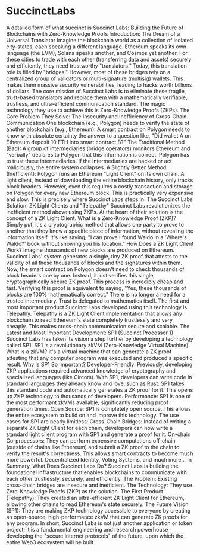# SuccinctLabs
A detailed form of what succinct is
Succinct Labs: Building the Future of Blockchains with Zero-Knowledge Proofs
Introduction: The Dream of a Universal Translator
Imagine the blockchain world as a collection of isolated city-states, each speaking a different language. Ethereum speaks its own language (the EVM), Solana speaks another, and Cosmos yet another. For these cities to trade with each other (transferring data and assets) securely and efficiently, they need trustworthy "translators." Today, this translation role is filled by "bridges." However, most of these bridges rely on a centralized group of validators or multi-signature (multisig) wallets. This makes them massive security vulnerabilities, leading to hacks worth billions of dollars.
The core mission of Succinct Labs is to eliminate these fragile, trust-based translators and replace them with a mathematically verifiable, trustless, and ultra-efficient communication standard. The magic technology they use to achieve this is Zero-Knowledge Proofs (ZKPs).
The Core Problem They Solve: The Insecurity and Inefficiency of Cross-Chain Communication
One blockchain (e.g., Polygon) needs to verify the state of another blockchain (e.g., Ethereum). A smart contract on Polygon needs to know with absolute certainty the answer to a question like, "Did wallet A on Ethereum deposit 10 ETH into smart contract B?"
The Traditional Method (Bad): A group of intermediaries (bridge operators) monitors Ethereum and "verbally" declares to Polygon that this information is correct. Polygon has to trust these intermediaries. If the intermediaries are hacked or act maliciously, the entire system collapses.
A Slightly Better Method (Inefficient): Polygon runs an Ethereum "Light Client" on its own chain. A light client, instead of downloading the entire blockchain history, only tracks block headers. However, even this requires a costly transaction and storage on Polygon for every new Ethereum block. This is practically very expensive and slow.
This is precisely where Succinct Labs steps in.
The Succinct Labs Solution: ZK Light Clients and "Telepathy"
Succinct Labs revolutionizes the inefficient method above using ZKPs. At the heart of their solution is the concept of a ZK Light Client.
What is a Zero-Knowledge Proof (ZKP)? Simply put, it's a cryptographic method that allows one party to prove to another that they know a specific piece of information, without revealing the information itself. It's like saying, "I can prove I found Waldo in a 'Where's Waldo?' book without showing you his location."
How Does a ZK Light Client Work?
Imagine thousands of new blocks are produced on Ethereum.
Succinct Labs' system generates a single, tiny ZK proof that attests to the validity of all these thousands of blocks and the signatures within them.
Now, the smart contract on Polygon doesn't need to check thousands of block headers one by one.
Instead, it just verifies this single, cryptographically secure ZK proof. This process is incredibly cheap and fast.
Verifying this proof is equivalent to saying, "Yes, these thousands of blocks are 100% mathematically correct." There is no longer a need for a trusted intermediary. Trust is delegated to mathematics itself.
The first and most important product Succinct Labs developed using this technology is Telepathy. Telepathy is a ZK Light Client implementation that allows any blockchain to read Ethereum's state completely trustlessly and very cheaply. This makes cross-chain communication secure and scalable.
The Latest and Most Important Development: SP1 (Succinct Processor 1)
Succinct Labs has taken its vision a step further by developing a technology called SP1. SP1 is a revolutionary zkVM (Zero-Knowledge Virtual Machine).
What is a zkVM? It's a virtual machine that can generate a ZK proof attesting that any computer program was executed and produced a specific result.
Why is SP1 So Important?
Developer-Friendly: Previously, developing ZKP applications required advanced knowledge of cryptography and specialized languages (like Circom). With SP1, developers can write code in standard languages they already know and love, such as Rust. SP1 takes this standard code and automatically generates a ZK proof for it. This opens up ZKP technology to thousands of developers.
Performance: SP1 is one of the most performant zkVMs available, significantly reducing proof generation times.
Open Source: SP1 is completely open source. This allows the entire ecosystem to build on and improve this technology.
The use cases for SP1 are nearly limitless:
Cross-Chain Bridges: Instead of writing a separate ZK Light Client for each chain, developers can now write a standard light client program with SP1 and generate a proof for it.
On-chain Co-processors: They can perform expensive computations off-chain (outside of chains like Ethereum) and submit a ZK proof to the chain to verify the result's correctness. This allows smart contracts to become much more powerful.
Decentralized Identity, Voting Systems, and much more...
In Summary, What Does Succinct Labs Do?
Succinct Labs is building the foundational infrastructure that enables blockchains to communicate with each other trustlessly, securely, and efficiently.
The Problem: Existing cross-chain bridges are insecure and inefficient.
The Technology: They use Zero-Knowledge Proofs (ZKP) as the solution.
The First Product (Telepathy): They created an ultra-efficient ZK Light Client for Ethereum, allowing other chains to read Ethereum's state securely.
The Future Vision (SP1): They are making ZKP technology accessible to everyone by creating an open-source, high-performance zkVM that can generate ZK proofs for any program.
In short, Succinct Labs is not just another application or token project; it is a fundamental engineering and research powerhouse developing the "secure internet protocols" of the future, upon which the entire Web3 ecosystem will be built.
